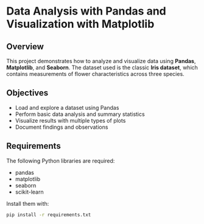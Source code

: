 # Data Analysis with Pandas and Visualization with Matplotlib

## Overview

This project demonstrates how to analyze and visualize data using **Pandas**, **Matplotlib**, and **Seaborn**.
The dataset used is the classic **Iris dataset**, which contains measurements of flower characteristics across three species.

## Objectives

- Load and explore a dataset using Pandas
- Perform basic data analysis and summary statistics
- Visualize results with multiple types of plots
- Document findings and observations

## Requirements

The following Python libraries are required:

- pandas
- matplotlib
- seaborn
- scikit-learn

Install them with:

```bash
pip install -r requirements.txt
```
